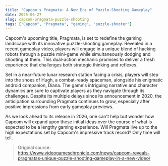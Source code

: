 ```yaml
---
title: "Capcom's Pragmata: A New Era of Puzzle-Shooting Gameplay"
date: 2025-06-27
slug: capcom-pragmata-puzzle-shooting
tags: ["Capcom", "Pragmata", "gaming", "puzzle-shooter"]
---
```


Capcom's upcoming title, Pragmata, is set to redefine the gaming landscape with its innovative puzzle-shooting gameplay. Revealed in a recent gameplay video, players will engage in a unique blend of hacking robots through a puzzle mini-game while simultaneously dodging and shooting at them. This dual-action mechanic promises to deliver a fresh experience that challenges both strategic thinking and reflexes.

Set in a near-future lunar research station facing a crisis, players will step into the shoes of Hugh, a combat-ready spaceman, alongside his enigmatic android companion, Diana. The game's intriguing narrative and character dynamics are sure to captivate players as they navigate through its challenges. Despite its multiple delays since its announcement in 2020, the anticipation surrounding Pragmata continues to grow, especially after positive impressions from early gameplay previews.

As we look ahead to its release in 2026, one can't help but wonder how Capcom will expand upon these initial ideas over the course of what is expected to be a lengthy gaming experience. Will Pragmata live up to the high expectations set by Capcom's impressive track record? Only time will tell.

> Original source: https://www.videogameschronicle.com/news/capcom-reveals-pragmatas-unique-puzzle-shooting-gameplay-in-a-new-video/